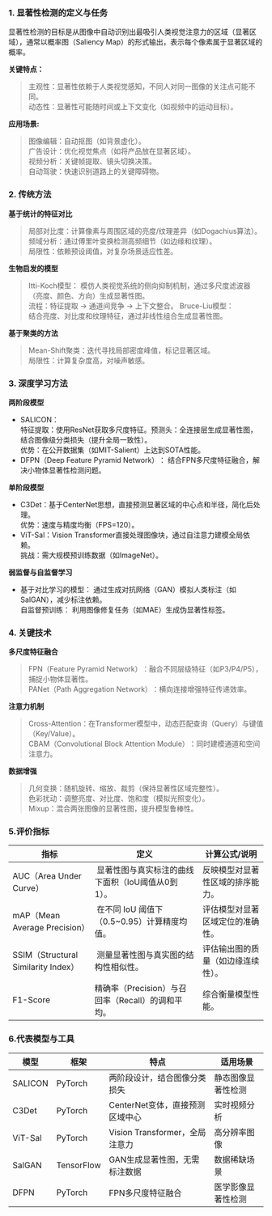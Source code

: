 
### ​1. 显著性检测的定义与任务
显著性检测的目标是从图像中自动识别出最吸引人类视觉注意力的区域（显著区域），通常以概率图（Saliency Map）的形式输出，表示每个像素属于显著区域的概率。  

**关键特点：**   
>主观性：显著性依赖于人类视觉感知，不同人对同一图像的关注点可能不同。  
>​动态性：显著性可能随时间或上下文变化（如视频中的运动目标）。


**应用场景:**  
>​图像编辑：自动抠图（如背景虚化）。   
​广告设计：优化视觉焦点（如将产品放在显著区域）。  
​视频分析：关键帧提取、镜头切换决策。  
​自动驾驶：快速识别道路上的关键障碍物。  
### ​2. 传统方法
​**基于统计的特征对比**  
>​局部对比度：计算像素与周围区域的亮度/纹理差异（如Dogachius算法）。 
​频域分析：通过傅里叶变换检测高频细节（如边缘和纹理）。  
​局限性：依赖预设阈值，对复杂场景适应性差。 

​**生物启发的模型**  
>​Itti-Koch模型：
模仿人类视觉系统的侧向抑制机制，通过多尺度滤波器（亮度、颜色、方向）生成显著性图。   
​流程：特征提取 → 通道间竞争 → 上下文整合。
​Bruce-Liu模型：   
结合亮度、对比度和纹理特征，通过非线性组合生成显著性图。

​**基于聚类的方法**  
>​Mean-Shift聚类：迭代寻找局部密度峰值，标记显著区域。  
​局限性：计算复杂度高，对噪声敏感。  

### ​3. 深度学习方法
​**两阶段模型**  
* ​SALICON：  
​特征提取：使用ResNet获取多尺度特征。
​预测头：全连接层生成显著性图，结合图像级分类损失（提升全局一致性）。   
​优势：在公开数据集（如MIT-Salient）上达到SOTA性能。
* ​DFPN（Deep Feature Pyramid Network）​：
结合FPN多尺度特征融合，解决小物体显著性检测问题。

​**单阶段模型**  
* ​C3Det：基于CenterNet思想，直接预测显著区域的中心点和半径，简化后处理。  
​优势：速度与精度均衡（FPS=120）。
* ​ViT-Sal：Vision Transformer直接处理图像块，通过自注意力建模全局依赖。  
​挑战：需大规模预训练数据（如ImageNet）。

​**弱监督与自监督学习**
* ​基于对比学习的模型：
通过生成对抗网络（GAN）模拟人类标注（如SalGAN），减少标注依赖。  
​自监督预训练：
利用图像修复任务（如MAE）生成伪显著性标签。

### ​4. 关键技术
​**多尺度特征融合**   
>​FPN（Feature Pyramid Network）​：融合不同层级特征（如P3/P4/P5），捕捉小物体显著性。   
​PANet（Path Aggregation Network）​：横向连接增强特征传递效率。

​**注意力机制**  
>​Cross-Attention：在Transformer模型中，动态匹配查询（Query）与键值（Key/Value）。   
​CBAM（Convolutional Block Attention Module）​：同时建模通道和空间注意力。

​**数据增强**  
>​几何变换：随机旋转、缩放、裁剪（保持显著性区域完整性）。   
​色彩扰动：调整亮度、对比度、饱和度（模拟光照变化）。   
​Mixup：混合两张图像的显著性图，提升模型鲁棒性。 

### 5.评价指标

|​指标|	​定义|	​计算公式/说明 |
|----|----|----|  
​AUC（Area Under Curve）|​	显著性图与真实标注的曲线下面积（IoU阈值从0到1）。	|反映模型对显著性区域的排序能力。   
​mAP（Mean Average Precision）|​	在不同 IoU 阈值下（0.5~0.95）计算精度均值。|	评估模型对显著区域定位的准确性。   
​SSIM（Structural Similarity Index）|​	测量显著性图与真实图的结构性相似性。|	评估输出图的质量（如边缘连续性）。   
​F1-Score	|精确率（Precision）与召回率（Recall）的调和平均。|	综合衡量模型性能。

### 6.代表模型与工具
|模型|​框架|	​特点	|​适用场景|
|----|----|----|----|
​SALICON|	PyTorch	|两阶段设计，结合图像分类损失|	静态图像显著性检测|
​C3Det|	PyTorch	|CenterNet变体，直接预测区域中心	|实时视频分析
​ViT-Sal	|PyTorch|	Vision Transformer，全局注意力	|高分辨率图像
​SalGAN	|TensorFlow|	GAN生成显著性图，无需标注数据|	数据稀缺场景
​DFPN	|PyTorch	|FPN多尺度特征融合|	医学影像显著性检测